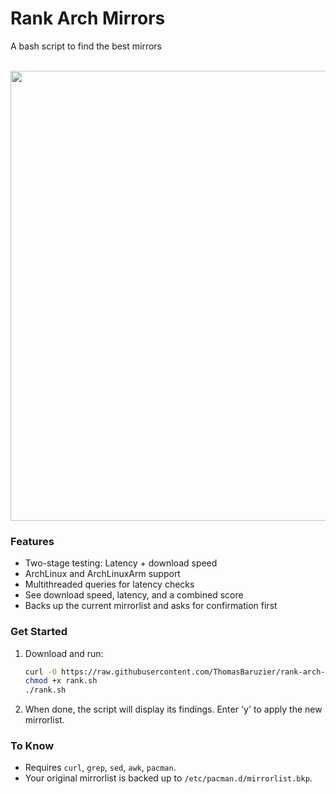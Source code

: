 # Rank Arch Mirrors

A bash script to find the best mirrors

<br><img src="https://github.com/user-attachments/assets/86d0bb0b-e120-4062-8b11-aa1ef3364488" width="720"><br>

### Features

- Two-stage testing: Latency + download speed
- ArchLinux and ArchLinuxArm support
- Multithreaded queries for latency checks
- See download speed, latency, and a combined score
- Backs up the current mirrorlist and asks for confirmation first

### Get Started  

1. Download and run:
   ```bash  
   curl -O https://raw.githubusercontent.com/ThomasBaruzier/rank-arch-mirrors/refs/heads/main/rank.sh
   chmod +x rank.sh
   ./rank.sh
   ```

2. When done, the script will display its findings. Enter 'y' to apply the new mirrorlist.

### To Know  
- Requires `curl`, `grep`, `sed`, `awk`, `pacman`.  
- Your original mirrorlist is backed up to `/etc/pacman.d/mirrorlist.bkp`.  
